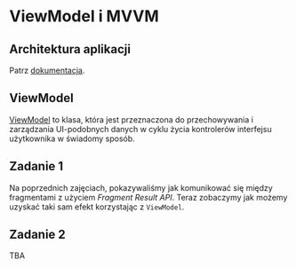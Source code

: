 # ViewModel i MVVM

## Architektura aplikacji

Patrz [dokumentacja](https://developer.android.com/topic/architecture).

## ViewModel

[ViewModel](https://developer.android.com/topic/libraries/architecture/viewmodel) to klasa, która jest przeznaczona do przechowywania i zarządzania UI-podobnych danych w cyklu życia kontrolerów interfejsu użytkownika w świadomy sposób.

## Zadanie 1

Na poprzednich zajęciach, pokazywaliśmy jak komunikować się między fragmentami z użyciem *Fragment Result API*. Teraz zobaczymy jak możemy uzyskać taki sam efekt korzystając z `ViewModel`.

## Zadanie 2

TBA
